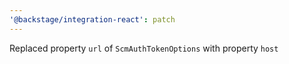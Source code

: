 ```yaml
---
'@backstage/integration-react': patch
---
```


Replaced property `url` of `ScmAuthTokenOptions` with property `host`
